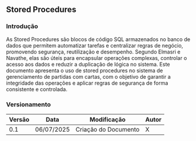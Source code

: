 ## Stored Procedures

### Introdução

As Stored Procedures são blocos de código SQL armazenados no banco de dados que permitem automatizar tarefas e centralizar regras de negócio, promovendo segurança, reutilização e desempenho. Segundo Elmasri e Navathe, elas são úteis para encapsular operações complexas, controlar o acesso aos dados e reduzir a duplicação de lógica no sistema. Este documento apresenta o uso de stored procedures no sistema de gerenciamento de partidas com cartas, com o objetivo de garantir a integridade das operações e aplicar regras de segurança de forma consistente e controlada.


### Versionamento

| Versão | Data | Modificação | Autor |
| --- | --- | --- | --- |
| 0.1 | 06/07/2025 | Criação do Documento | X |